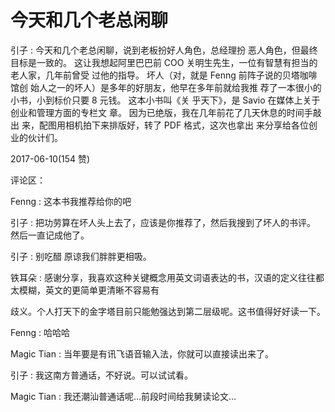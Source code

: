# 今天和几个老总闲聊

引子 : 今天和几个老总闲聊，说到老板扮好人角色，总经理扮 恶人角色，但最终目标是一致的。 这让我想起阿里巴巴前 COO 关明生先生，一位有智慧有担当的老人家，几年前曾受 过他的指导。 坏人（对，就是 Fenng 前阵子说的贝塔咖啡馆创 始人之一的坏人）是多年的好朋友，他早在多年前就给我推 荐了一本很小的小书，小到标价只要 8 元钱。 这本小书叫《关 乎天下》，是 Savio 在媒体上关于创业和管理方面的专栏文 章。 因为已绝版，我在几年前花了几天休息的时间手敲出 来，配图用相机拍下来排版好，转了 PDF 格式，这次也拿出 来分享给各位创业的伙计们。

2017-06-10(154 赞)

评论区：

Fenng : 这本书我推荐给你的吧

引子 : 把功劳算在坏人头上去了，应该是你推荐了，然后我搜到了坏人的书评。 然后一直记成他了。

引子 : 别吃醋 原谅我们胖胖更相吸。

铁耳朵 : 感谢分享，我喜欢这种关键概念用英文词语表达的书，汉语的定义往往都太模糊，英文的更简单更清晰不容易有

歧义。个人打天下的金字塔目前只能勉强达到第二层级呢。这书值得好好读一下。

Fenng : 哈哈哈

Magic Tian : 当年要是有讯飞语音输入法，你就可以直接读出来了。

引子 : 我这南方普通话，不好说。可以试试看。

Magic Tian : 我还潮汕普通话呢…前段时间给我舅读论文…